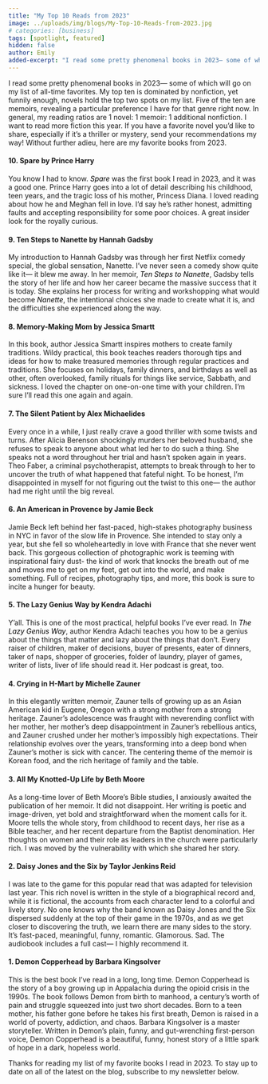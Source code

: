 ```yaml
---
title: "My Top 10 Reads from 2023"
image: ../uploads/img/blogs/My-Top-10-Reads-from-2023.jpg
# categories: [business]
tags: [spotlight, featured]
hidden: false
author: Emily
added-excerpt: "I read some pretty phenomenal books in 2023— some of which will go on my list of all-time favorites. My top ten is dominated by nonfiction, yet funnily enough, novels hold the top two spots on my list. Five of the ten are memoirs, revealing a particular preference I have for that genre right now. In general, my reading ratios are 1 novel: 1 memoir: 1 additional nonfiction. I want to read more fiction this year."
---
```


<style> em {color: black;} p a {color: #f0506e;}</style>

I read some pretty phenomenal books in 2023— some of which will go on my list of all-time favorites. My top ten is dominated by nonfiction, yet funnily enough, novels hold the top two spots on my list. Five of the ten are memoirs, revealing a particular preference I have for that genre right now. In general, my reading ratios are 1 novel: 1 memoir: 1 additional nonfiction. I want to read more fiction this year. If you have a favorite novel you’d like to share, especially if it’s a thriller or mystery, send your recommendations my way! Without further adieu, here are my favorite books from 2023.

#### 10. Spare by Prince Harry

You know I had to know. _Spare_ was the first book I read in 2023, and it was a good one. Prince Harry goes into a lot of detail describing his childhood, teen years, and the tragic loss of his mother, Princess Diana. I loved reading about how he and Meghan fell in love. I’d say he’s rather honest, admitting faults and accepting responsibility for some poor choices. A great insider look for the royally curious.

#### 9. Ten Steps to Nanette by Hannah Gadsby

My introduction to Hannah Gadsby was through her first Netflix comedy special, the global sensation, Nanette. I’ve never seen a comedy show quite like it— it blew me away. In her memoir, _Ten Steps to Nanette_, Gadsby tells the story of her life and how her career became the massive success that it is today. She explains her process for writing and workshopping what would become _Nanette_, the intentional choices she made to create what it is, and the difficulties she experienced along the way.

#### 8. Memory-Making Mom by Jessica Smartt

In this book, author Jessica Smartt inspires mothers to create family traditions. Wildy practical, this book teaches readers thorough tips and ideas for how to make treasured memories through regular practices and traditions. She focuses on holidays, family dinners, and birthdays as well as other, often overlooked, family rituals for things like service, Sabbath, and sickness. I loved the chapter on one-on-one time with your children. I’m sure I’ll read this one again and again.

#### 7. The Silent Patient by Alex Michaelides

Every once in a while, I just really crave a good thriller with some twists and turns. After Alicia Berenson shockingly murders her beloved husband, she refuses to speak to anyone about what led her to do such a thing. She speaks not a word throughout her trial and hasn’t spoken again in years. Theo Faber, a criminal psychotherapist, attempts to break through to her to uncover the truth of what happened that fateful night. To be honest, I’m disappointed in myself for not figuring out the twist to this one— the author had me right until the big reveal.

#### 6. An American in Provence by Jamie Beck

Jamie Beck left behind her fast-paced, high-stakes photography business in NYC in favor of the slow life in Provence. She intended to stay only a year, but she fell so wholeheartedly in love with France that she never went back. This gorgeous collection of photographic work is teeming with inspirational fairy dust- the kind of work that knocks the breath out of me and moves me to get on my feet, get out into the world, and make something. Full of recipes, photography tips, and more, this book is sure to incite a hunger for beauty.

#### 5. The Lazy Genius Way by Kendra Adachi

Y’all. This is one of the most practical, helpful books I’ve ever read. In _The Lazy Genius Way_, author Kendra Adachi teaches you how to be a genius about the things that matter and lazy about the things that don’t. Every raiser of children, maker of decisions, buyer of presents, eater of dinners, taker of naps, shopper of groceries, folder of laundry, player of games, writer of lists, liver of life should read it. Her podcast is great, too.

#### 4. Crying in H-Mart by Michelle Zauner

In this elegantly written memoir, Zauner tells of growing up as an Asian American kid in Eugene, Oregon with a strong mother from a strong heritage. Zauner’s adolescence was fraught with neverending conflict with her mother, her mother’s deep disappointment in Zauner’s rebellious antics, and Zauner crushed under her mother’s impossibly high expectations. Their relationship evolves over the years, transforming into a deep bond when Zauner’s mother is sick with cancer. The centering theme of the memoir is Korean food, and the rich heritage of family and the table.

#### 3. All My Knotted-Up Life by Beth Moore

As a long-time lover of Beth Moore’s Bible studies, I anxiously awaited the publication of her memoir. It did not disappoint. Her writing is poetic and image-driven, yet bold and straightforward when the moment calls for it. Moore tells the whole story, from childhood to recent days, her rise as a Bible teacher, and her recent departure from the Baptist denomination. Her thoughts on women and their role as leaders in the church were particularly rich. I was moved by the vulnerability with which she shared her story.

#### 2. Daisy Jones and the Six by Taylor Jenkins Reid

I was late to the game for this popular read that was adapted for television last year. This rich novel is written in the style of a biographical record and, while it is fictional, the accounts from each character lend to a colorful and lively story. No one knows why the band known as Daisy Jones and the Six dispersed suddenly at the top of their game in the 1970s, and as we get closer to discovering the truth, we learn there are many sides to the story. It’s fast-paced, meaningful, funny, romantic. Glamorous. Sad. The audiobook includes a full cast— I highly recommend it.

#### 1. Demon Copperhead by Barbara Kingsolver

This is the best book I’ve read in a long, long time. Demon Copperhead is the story of a boy growing up in Appalachia during the opioid crisis in the 1990s. The book follows Demon from birth to manhood, a century’s worth of pain and struggle squeezed into just two short decades. Born to a teen mother, his father gone before he takes his first breath, Demon is raised in a world of poverty, addiction, and chaos. Barbara Kingsolver is a master storyteller. Written in Demon’s plain, funny, and gut-wrenching first-person voice, Demon Copperhead is a beautiful, funny, honest story of a little spark of hope in a dark, hopeless world.

Thanks for reading my list of my favorite books I read in 2023. To stay up to date on all of the latest on the blog, subscribe to my newsletter below.
